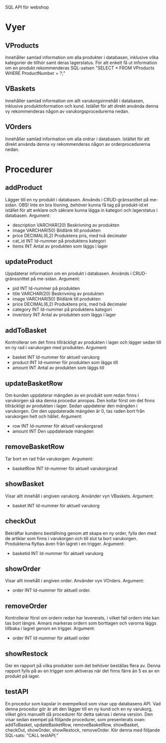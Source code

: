 SQL API för webshop

Vyer
====

## VProducts
Innehåller samlad information om alla produkter i databasen, inklusive vilka kategorier de tillhör samt deras lagerstatus.
För att enkelt få ut information om en produkt rekommenderas SQL-satsen "SELECT * FROM VProducts WHERE ProductNumber = ?;"

## VBaskets
Innehåller samlad information om allt varukorgsinnehåll i databasen, inklusive produktinformation och kund.
Istället för att direkt använda denna vy rekommenderas någon av varukorgsprocedurerna nedan.

## VOrders
Innehåller samlad information om alla ordrar i databasen.
Istället för att direkt använda denna vy rekommenderas någon av orderprocedurerna nedan.



Procedurer
==========

## addProduct
Lägger till en ny produkt i databasen. Används i CRUD-gränssnittet på me-sidan. OBS! Inte en bra lösning, behöver kunna få tag på produkt-id:et istället för att enklare och säkrare kunna lägga in kategori och lagerstatus i databasen.
Argument:
- description   VARCHAR(20)     Beskrivning av produkten
- image         VARCHAR(50)     Bildlänk till produkten
- price         DECIMAL(6,2)    Produktens pris, med två decimaler
- cat_id        INT             Id-nummer på produktens kategori
- items         INT             Antal av produkten som läggs i lager

## updateProduct
Uppdaterar information om en produkt i databasen. Används i CRUD-gränssnittet på me-sidan.
Argument:
- pid           INT             Id-nummer på produkten            
- title         VARCHAR(20)     Beskrivning av produkten
- image         VARCHAR(50)     Bildlänk till produkten
- price         DECIMAL(6,2)    Produktens pris, med två decimaler
- category      INT             Id-nummer på produktens kategori
- inventory     INT             Antal av produkten som läggs i lager

## addToBasket
Kontrollerar om det finns tillräckligt av produkten i lager och lägger sedan till en ny rad i varukorgen med produkten.
Argument:
- basket        INT             Id-nummer för aktuell varukorg
- product       INT             Id-nummer för produkten som läggs till
- amount        INT             Antal av produkten som läggs till

## updateBasketRow
Om kunden uppdaterar mängden av en produkt som redan finns i varukorgen så ska denna procedur anropas. Den kollar först om det finns tillräckligt av produkten i lager. Sedan uppdaterar den mängden i varukorgen. Om den uppdaterade mängden är 0, tas raden bort från varukorgen helt och hållet.
Argument:
- row           INT             Id-nummer för aktuell varukorgsrad
- amount        INT             Den uppdaterade mängden

## removeBasketRow
Tar bort en rad från varukorgen.
Argument:
- basketRow     INT             Id-nummer för aktuell varukorgsrad

## showBasket
Visar allt innehåll i angiven varukorg. Använder vyn VBaskets.
Argument:
- basket        INT             Id-nummer för aktuell varukorg

## checkOut
Bekräftar kundens beställning genom att skapa en ny order, fylla den med de artiklar som finns i varukorgen och till slut ta bort varukorgen. Produkterna flyttas även från lagret i en trigger.
Argument:
- basketid      INT             Id-nummer för aktuell varukorg

## showOrder
Visar allt innehåll i angiven order. Använder vyn VOrders.
Argument:
- order         INT             Id-nummer för aktuell order.

## removeOrder
Kontrollerar först om ordern redan har levererats, i vilket fall ordern inte kan tas bort längre. Annars markeras ordern som borttagen och varorna läggs tillbaka i lagret genom en trigger.
Argument:
- order         INT             Id-nummer för aktuell order

## showRestock
Ger en rapport på vilka produkter som det behöver beställas flera av. Denna rapport fylls på av en trigger som aktiveras när det finns färre än 5 ex av en produkt på lager.

## testAPI
En procedur som kapslar in exempelkod som visar upp databasens API. Vad denna procedur gör är att den lägger till en ny kund och en ny varukorg, vilket görs manuellt då procedurer för detta saknas i denna version. Den visar sedan exempel på följande procedurer, som presenterats ovan: addToBasket, updateBasketRow, removeBasketRow, showBasket, checkOut, showOrder, showRestock, removeOrder.
Kör denna med följande SQL-sats: "CALL testAPI;"

